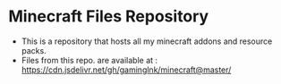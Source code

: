 # Minecraft Files Repository
- This is a repository that hosts all my minecraft addons and resource packs.
- Files from this repo. are available at : https://cdn.jsdelivr.net/gh/gaminglnk/minecraft@master/
